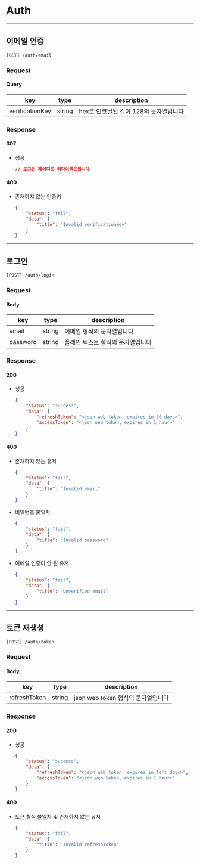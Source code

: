 # Auth

---

## 이메일 인증

```plain
[GET] /auth/email
```

### Request

#### Query

|key|type|description|
|---|---|---|
|verificationKey|string|hex로 인코딜된 길이 128의 문자열입니다|

### Response

#### 307

- 성공
	```json
	// 로그인 페이지로 리다이렉트됩니다
	```

#### 400

- 존재하지 않는 인증키
	```json
	{
		"status": "fail",
		"data": {
			"title": "Invalid verificationKey"
		}
	}
	```

---

## 로그인

```plain
[POST] /auth/login
```

### Request

#### Body

|key|type|description|
|---|---|---|
|email|string|이메일 형식의 문자열입니다|
|password|string|플레인 텍스트 형식의 문자열입니다|

### Response

#### 200

- 성공
	```json
	{
		"status": "success",
		"data": {
			"refreshToken": "<json web token, expires in 30 days>",
			"accessToken": "<json web token, expires in 1 hour>"
		}
	}
	```

#### 400

- 존재하지 않는 유저
	```json
	{
		"status": "fail",
		"data": {
			"title": "Invalid email"
		}
	}
	```

- 비밀번호 불일치
	```json
	{
		"status": "fail",
		"data": {
			"title": "Invalid password"
		}
	}
	```

- 이메일 인증이 안 된 유저
	```json
	{
		"status": "fail",
		"data": {
			"title": "Unverified email"
		}
	}
	```

---

## 토큰 재생성

```plain
[POST] /auth/token
```

### Request

#### Body

|key|type|description|
|---|---|---|
|refreshToken|string|json web token 형식의 문자열입니다|

### Response

#### 200

- 성공
	```json
	{
		"status": "success",
		"data": {
			"refreshToken": "<json web token, expires in left days>",
			"accessToken": "<json web token, expires in 1 hour>"
		}
	}
	```

#### 400

- 토큰 형식 불일치 및 존재하지 않는 유저
	```json
	{
		"status": "fail",
		"data": {
			"title": "Invalid refreshToken"
		}
	}
	```